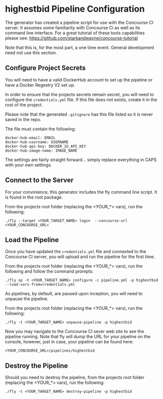# highestbid Pipeline Configuration

The generator has created a pipeline script for use with the Concourse CI server. It assumes some familiarity with Concourse Ci as well as its command line interface. For a great tutorial of these tools capabilities please see: https://github.com/starkandwayne/concourse-tutorial

Note that this is, for the most part, a one time event. General development need not use this section.

## Configure Project Secrets

You will need to have a valid DockerHub account to set up the pipeline or have a Docker Regestry V2 set up.

In order to ensure that the projects secrets remain secret, you will need to configure the `credentials.yml` file. If this file does not exists, create it in the root of the project.

Please note that the generated `.gitignore` has this file listed so it is never saved in the repo.

The file must contain the following:

```
docker-hub-email: EMAIL
docker-hub-username: USERNAME
docker-hub-api-key: DOCKER_IO_API_KEY
docker-hub-image-name: IMAGE_NAME

```

The settings are fairly straight forward... simply replace everything in CAPS with your own settings.

## Connect to the Server

For your convinience, this generator includes the fly command line script. It is found in the root package. 

From the projects root folder (replacing the <YOUR_*> vars), run the following:

```
./fly --target <YOUR_TARGET_NAME> login  --concourse-url <YOUR_CONCOURSE_URL>

```

## Load the Pipeline

Once you have updated the `credentials.yml` file and connexted to the Concourse CI server, you will upload and run the pipeline for the first time.

From the projects root folder (replacing the <YOUR_*> vars), run the following and follow the command prompts:

```
./fly sp -t <YOUR_TARGET_NAME> configure -c pipeline.yml -p highestbid --load-vars-from=credentials.yml

```

As pipelines, by default, are paused upon inception, you will need to unpause the pipeline. 

From the projects root folder (replacing the <YOUR_*> vars), run the following:

```
./fly -t <YOUR_TARGET_NAME> unpause-pipeline -p highestbid

```

Now you may navigate to the Concourse CI sever web site to see the pipeline running. Note that fly will dump the URL for your pipeline on the console, however, just in case, your pipeline can be found here:

```
<YOUR_CONCOURSE_URL>/pipelines/highestbid
```

## Destroy the Pipeline

Should you need to destroy the pipeline, from the projects root folder (replacing the <YOUR_*> vars), run the following:

```
./fly -t <YOUR_TARGET_NAME> destroy-pipeline -p highestbid
```